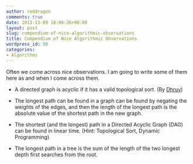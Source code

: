 ```yaml
---
author: reddragon
comments: true
date: 2011-11-09 18:00:26+00:00
layout: post
slug: compendium-of-nice-algorithmic-observations
title: Compendium of Nice Algorithmic Observations
wordpress_id: 58
categories:
- Algorithms
---
```


Often we come across nice observations. I am going to write some of them here as and when I come across them.





  * A directed graph is acyclic if it has a valid topological sort. (By [Dhruv](http://dhruvbird.com))


  * The longest path can be found in a graph can be found by negating the weights of the edges, and then the length of the longest path is the absolute value of the shortest path in the new graph.


  * The shortest (and the longest) path in a Directed Acyclic Graph (DAG) can be found in linear time. (Hint: Topological Sort, Dynamic Programming) 


  * The longest path in a tree is the sum of the length of the two longest depth first searches from the root. 


